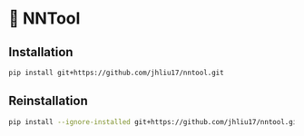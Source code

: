 # 🚂 NNTool

## Installation

```bash
pip install git+https://github.com/jhliu17/nntool.git
```

## Reinstallation

```bash
pip install --ignore-installed git+https://github.com/jhliu17/nntool.git
```

